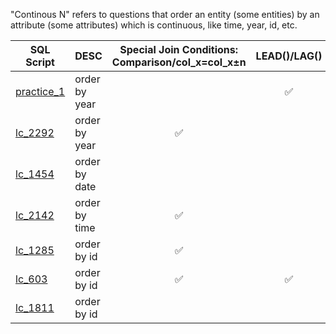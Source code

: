 "Continous N" refers to questions that order an entity (some entities) by an attribute (some attributes) which is continuous, like time, year, id, etc.

| SQL Script  | DESC | Special Join Conditions: Comparison/col_x=col_x±n | LEAD()/LAG() | ROW_NUM/RANK | SUM()OVER() |
| ----------- | ---- | :------------------: | :----------: | :----------: | :----------: |
| [practice_1](https://github.com/irenejiazhou/sql_manual/blob/main/continuous_n/practice_1_yoy_continuous_revenue_growth.sql)|order by year||✅||
| [lc_2292](https://github.com/irenejiazhou/sql_manual/blob/main/continuous_n/leetcode_Q2292_purchase_in_consecutive_years.sql)|order by year|✅|||
| [lc_1454](https://github.com/irenejiazhou/sql_manual/blob/main/continuous_n/leetcode_Q1454_retention_active_users.sql)|order by date|||✅|
| [lc_2142](https://github.com/irenejiazhou/sql_manual/blob/main/continuous_n/leetcode_Q2142_order_by_time.sql)|order by time|✅|||
| [lc_1285](https://github.com/irenejiazhou/sql_manual/blob/main/continuous_n/leetcode_Q1285_continuous_ranges.sql)|order by id|✅||✅|
| [lc_603](https://github.com/irenejiazhou/sql_manual/blob/main/continuous_n/leetcode_Q603_consecutive_ranges.sql)|order by id|✅|✅||
| [lc_1811](https://github.com/irenejiazhou/sql_manual/blob/main/continuous_n/leetcode_Q1811_medals_in_continuous_contests.sql)|order by id|||✅|
